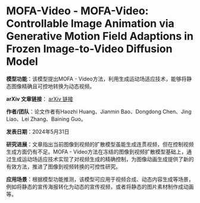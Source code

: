 # MOFA-Video - MOFA-Video: Controllable Image Animation via Generative Motion Field Adaptions in Frozen Image-to-Video Diffusion Model

**模型功能**：该模型提出MOFA - Video方法，利用生成运动场适应技术，能够将静态图像精确且可控地转换为动态视频。

**arXiv 文章链接**：
[arXiv 链接](https://arxiv.org/abs/2405.20222)

**作者/团队**：论文作者有Haozhi Huang、Jianmin Bao、Dongdong Chen、Jing Liao、Lei Zhang、Baining Guo。

**发表日期**：2024年5月31日

**研究进展**：文章指出当前图像到视频的扩散模型虽能生成连贯视频，但在控制视频生成方面仍有不足。MOFA - Video方法在冻结的图像到视频扩散模型基础上，通过生成运动场适应技术实现了对视频生成的精确控制，为图像动画生成提供了新的有效方法，推进了图像到视频转换的可控性研究。

**应用场景**：根据模型功能推测，该模型可应用于视频合成、动态内容生成等场景，例如将静态的宣传海报转化为动态的宣传视频，或者将静态的图片素材制作成动画等。